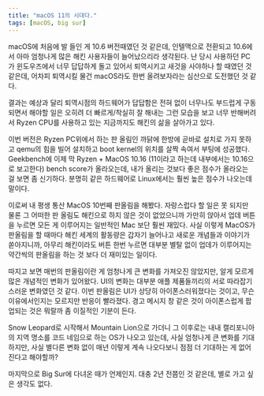 ```yaml
---
title: "macOS 11의 시대다."
tags: [macOS, big sur]
---
```


macOS에 처음에 발 들인 게 10.6 버전때였던 것 같은데, 인텔맥으로 전환되고 10.6에서 아마 엄청나게 많은 해킨 사용자들이 늘어났으리라 생각된다. 난 당시 사용하던 PC가 윈도우즈에서 너무 답답하게 돌고 있어서 퇴역시키고 새것을 사야하나 할 때였던 것 같은데, 어차피 퇴역시킬 물건 macOS라도 한번 올려보자라는 심산으로 도전했던 것 같다.

결과는 예상과 달리 퇴역시점의 하드웨어가 답답함은 전혀 없이 너무나도 부드럽게 구동되면서 해야할 일은 오히려 더 빠르게/착실히 잘 해내는 그런 모습을 보고 너무 반해버려서 Ryzen CPU를 사용하고 있는 지금까지도 해킨의 삶을 살아가고 있다. 

이번 버전은 Ryzen PC위에서 하는 판 올림인 까닭에 한방에 곧바로 설치로 가지 못하고 qemu의 힘을 빌어 설치하고 boot kernel의 위치를 살짝 속여서 부팅에 성공했다. Geekbench에 이제 막 Ryzen + MacOS 10.16 (11이라고 하는데 내부에서는 10.16으로 보고한다) bench score가 올라오는데, 내가 올리는 것보다 좋은 점수가 올라오는 걸 보면 좀 신기하다. 분명히 같은 하드웨어로 Linux에서는 훨씬 높은 점수가 나오는데 말이다. 

이로써 내 평생 통산 MacOS 10번째 판올림을 해봤다. 자랑스럽다 할 일은 못 되지만 물론 그 어떠한 판 올림도 해킨으로 하지 않은 것이 없었으니까 가만히 앉아서 업데 버튼을 누르면 모든 게 이루어지는 일반적인 Mac 보단 훨씬 재밌다. 사실 이렇게 MacOS가 판올림을 할 때마다 해킨 세계의 활동량은 갑자기 늘어나고 새로운 개념들과 이야기가 쏟아지니까, 아무리 해킨이라도 버튼 한번 누르면 대부분 별탈 없이 업데가 이루어지는 약간씩의 판올림을 하는 것 보다 더 재미있는 일이다.

따지고 보면 매번의 판올림이란 게 엄청나게 큰 변화를 가져오진 않았지만, 알게 모르게 많은 개념적인 변화가 있어왔다. UI의 변화는 대부분 애플 제품들끼리의 서로 따라잡기스러운 변화였던 것 같다. 이번 판올림은 UI가 상당히 아이폰스러워졌다는 것이고, 무슨 이유에서인지는 모르지만 반응이 빨라졌다. 경고 메시지 창 같은 것이 아이폰스럽게 팝업되는 것은 뭐랄까 좀 이질적인 기분이 든다. 

Snow Leopard로 시작해서 Mountain Lion으로 가더니 그 이후로는 내내 캘리포니아의 지역 명소를 코드 네임으로 하는 OS가 나오고 있는데, 사실 엄청나게 큰 변화를 기대하지만, 사실 별다른 변화 없이 매년 이렇게 계속 나오다보니 점점 더 기대하는 게 없어진다고 해야할까? 

마지막으로 Big Sur에 다녀온 때가 언제인지. 대충 2년 전쯤인 것 같은데, 별로 가고 싶은 생각도 없다. 